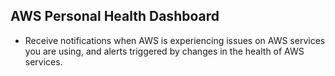 AWS Personal Health Dashboard
---

- Receive notifications when AWS is experiencing issues on AWS services you are using, and alerts triggered by changes in the health of AWS services.
